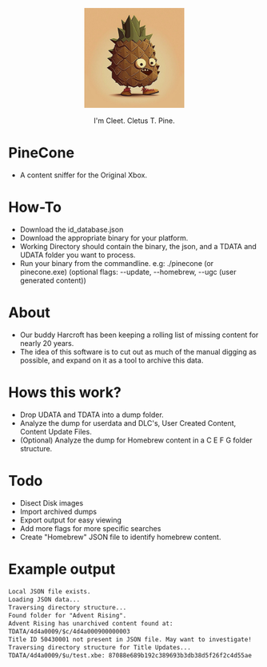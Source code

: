 <p align="center">
  <img src="https://raw.githubusercontent.com/MrMilenko/PineCone/main/images/cleet.png "width="200" />
</p>
<p align="center">I'm Cleet. Cletus T. Pine.</p>

# PineCone
* A content sniffer for the Original Xbox.
# How-To
* Download the id_database.json
* Download the appropriate binary for your platform.
* Working Directory should contain the binary, the json, and a TDATA and UDATA folder you want to process.
* Run your binary from the commandline. e.g: ./pinecone (or pinecone.exe) (optional flags: --update, --homebrew, --ugc (user generated content))
# About
* Our buddy Harcroft has been keeping a rolling list of missing content for nearly 20 years.
* The idea of this software is to cut out as much of the manual digging as possible, and expand on it as a tool to archive this data.
# Hows this work?
* Drop UDATA and TDATA into a dump folder.
* Analyze the dump for userdata and DLC's, User Created Content, Content Update Files.
* (Optional) Analyze the dump for Homebrew content in a C E F G folder structure.
# Todo
* Disect Disk images
* Import archived dumps
* Export output for easy viewing
* Add more flags for more specific searches
* Create "Homebrew" JSON file to identify homebrew content.
# Example output
```
Local JSON file exists.
Loading JSON data...
Traversing directory structure...
Found folder for "Advent Rising".
Advent Rising has unarchived content found at: TDATA/4d4a0009/$c/4d4a000900000003
Title ID 50430001 not present in JSON file. May want to investigate!
Traversing directory structure for Title Updates...
TDATA/4d4a0009/$u/test.xbe: 87088e689b192c389693b3db38d5f26f2c4d55ae
```
